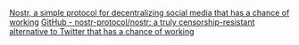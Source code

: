 
[Nostr, a simple protocol for decentralizing social media that has a chance of working](https://nostr.com)
[GitHub - nostr-protocol/nostr: a truly censorship-resistant alternative to Twitter that has a chance of working](https://github.com/nostr-protocol/nostr)
